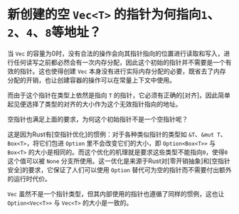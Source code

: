 # 新创建的空 `Vec<T>` 的指针为何指向`1`、`2`、`4`、`8`等地址？

当 `Vec` 的容量为0时，没有合法的操作会向其指针指向的位置进行读取和写入，进行任何读写之前都必然会有一次内存分配，因此这个初始的指针并不需要是一个有效的指针。这也使得创建 `Vec` 本身没有进行实际内存分配的必要，既省去了内存分配的开销，也让创建容器的操作可以在常量上下文中使用。

而由于这个指针在类型上依然是指向 `T` 的指针，它必须有正确的[对齐]，因此简单起见便选择了类型的对齐的大小作为这个无效指针指向的地址。

空指针也满足上面的要求，为何这个初始指针不是一个空指针呢？

这是因为Rust有[空指针优化]的惯例：对于各种类似指针的类型如 `&T`、`&mut T`、`Box<T>`，将它们包进 `Option` 里不会改变它们的大小，即 `Option<Box<T>>` 与 `Box<T>` 的大小是相同的。而这个优化的机理就是要求这些类型不能指向`0`，使得`0`这个值可以被 `None` 分支所使用。这一优化是来源于Rust对[零开销抽象]和[空指针安全]的要求，它保证了人们可以使用 `Option` 替代可为空的指针而不需要付出额外的运行时代价。

`Vec` 虽然不是一个指针类型，但其内部使用的指针也遵循了同样的惯例，这也让 `Option<Vec<T>>` 与 `Vec<T>` 的大小是一致的。

